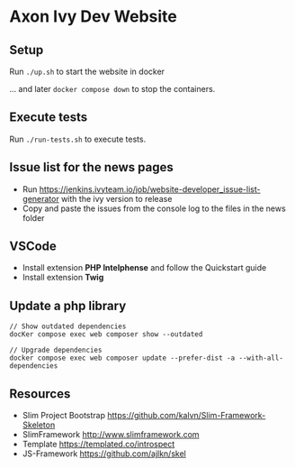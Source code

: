 # Axon Ivy Dev Website

## Setup
  
Run `./up.sh` to start the website in docker
  
... and later `docker compose down` to stop the containers.

## Execute tests

Run `./run-tests.sh` to execute tests.

## Issue list for the news pages

- Run https://jenkins.ivyteam.io/job/website-developer_issue-list-generator with the ivy version to release
- Copy and paste the issues from the console log to the files in the news folder

## VSCode

- Install extension **PHP Intelphense** and follow the Quickstart guide
- Install extension **Twig**

## Update a php library

```
// Show outdated dependencies
docKer compose exec web composer show --outdated

// Upgrade dependencies
docker compose exec web composer update --prefer-dist -a --with-all-dependencies
```

## Resources

- Slim Project Bootstrap <https://github.com/kalvn/Slim-Framework-Skeleton>
- SlimFramework <http://www.slimframework.com>
- Template <https://templated.co/introspect>
- JS-Framework <https://github.com/ajlkn/skel>

